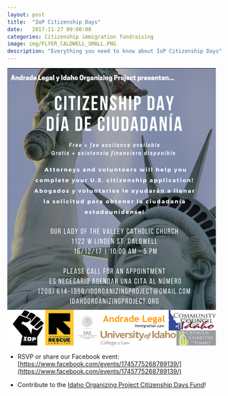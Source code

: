 ```yaml
---
layout: post
title:  "IoP Citizenship Days"
date:   2017-11-27 09:00:00
categories: Citizenship immigration fundraising
image: img/FLYER_CALDWELL_SMALL.PNG
description: "Everything you need to know about IoP Citizenship Days"
---
```

![Caldwell Citizenship Day](/img/FLYER_CALDWELL_SMALL.PNG)

- RSVP or share our Facebook event: [https://www.facebook.com/events/1745775268789139/](https://www.facebook.com/events/1745775268789139/)

- Contribute to the [Idaho Organizing Project Citizenship Days Fund](https://bitly.com/iop-citizenship)!